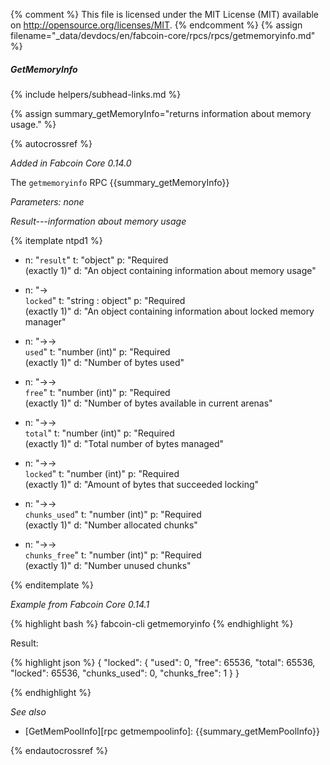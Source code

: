 {% comment %}
This file is licensed under the MIT License (MIT) available on
http://opensource.org/licenses/MIT.
{% endcomment %}
{% assign filename="_data/devdocs/en/fabcoin-core/rpcs/rpcs/getmemoryinfo.md" %}

##### GetMemoryInfo
{% include helpers/subhead-links.md %}

{% assign summary_getMemoryInfo="returns information about memory usage." %}

{% autocrossref %}

*Added in Fabcoin Core 0.14.0*

The `getmemoryinfo` RPC {{summary_getMemoryInfo}}

*Parameters: none*

*Result---information about memory usage*

{% itemplate ntpd1 %}
- n: "`result`"
  t: "object"
  p: "Required<br>(exactly 1)"
  d: "An object containing information about memory usage"

- n: "→<br>`locked`"
  t: "string : object"
  p: "Required<br>(exactly 1)"
  d: "An object containing information about locked memory manager" 
  
- n: "→→<br>`used`"
  t: "number (int)"
  p: "Required<br>(exactly 1)"
  d: "Number of bytes used"

- n: "→→<br>`free`"
  t: "number (int)"
  p: "Required<br>(exactly 1)"
  d: "Number of bytes available in current arenas"

- n: "→→<br>`total`"
  t: "number (int)"
  p: "Required<br>(exactly 1)"
  d: "Total number of bytes managed"

- n: "→→<br>`locked`"
  t: "number (int)"
  p: "Required<br>(exactly 1)"
  d: "Amount of bytes that succeeded locking"

- n: "→→<br>`chunks_used`"
  t: "number (int)"
  p: "Required<br>(exactly 1)"
  d: "Number allocated chunks"

- n: "→→<br>`chunks_free`"
  t: "number (int)"
  p: "Required<br>(exactly 1)"
  d: "Number unused chunks"
  
{% enditemplate %}

*Example from Fabcoin Core 0.14.1*

{% highlight bash %}
fabcoin-cli getmemoryinfo
{% endhighlight %}

Result:

{% highlight json %}
{
  "locked": {
    "used": 0,
    "free": 65536,
    "total": 65536,
    "locked": 65536,
    "chunks_used": 0,
    "chunks_free": 1
  }
}

{% endhighlight %}

*See also*

* [GetMemPoolInfo][rpc getmempoolinfo]: {{summary_getMemPoolInfo}}

{% endautocrossref %}
